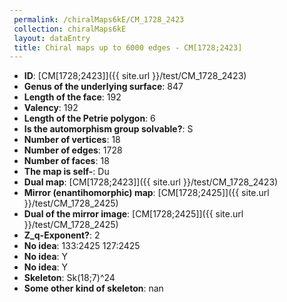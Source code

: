 ```yaml
--- 
 permalink: /chiralMaps6kE/CM_1728_2423 
 collection: chiralMaps6kE
 layout: dataEntry
 title: Chiral maps up to 6000 edges - CM[1728;2423]
---
```


- **ID**: [CM[1728;2423]]({{ site.url }}/test/CM_1728_2423)
- **Genus of the underlying surface**: 847
- **Length of the face**: 192
- **Valency**: 192
- **Length of the Petrie polygon**: 6
- **Is the automorphism group solvable?**: S
- **Number of vertices**: 18
- **Number of edges**: 1728
- **Number of faces**: 18
- **The map is self-**: Du
- **Dual map**: [CM[1728;2423]]({{ site.url }}/test/CM_1728_2423)
- **Mirror (enantihomorphic) map**: [CM[1728;2425]]({{ site.url }}/test/CM_1728_2425)
- **Dual of the mirror image**: [CM[1728;2425]]({{ site.url }}/test/CM_1728_2425)
- **Z_q-Exponent?**: 2
- **No idea**:  133:2425 127:2425
- **No idea**: Y
- **No idea**: Y
- **Skeleton**: Sk(18;7)^24
- **Some other kind of skeleton**: nan
